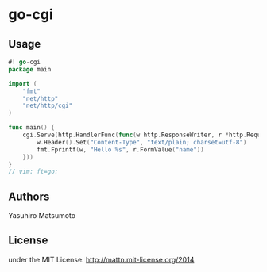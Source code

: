 go-cgi
======

Usage
-----

```go
#! go-cgi
package main

import (
	"fmt"
	"net/http"
	"net/http/cgi"
)

func main() {
	cgi.Serve(http.HandlerFunc(func(w http.ResponseWriter, r *http.Request) {
		w.Header().Set("Content-Type", "text/plain; charset=utf-8")
		fmt.Fprintf(w, "Hello %s", r.FormValue("name"))
	}))
}
// vim: ft=go:
```

Authors
-------

Yasuhiro Matsumoto

License
-------

under the MIT License: http://mattn.mit-license.org/2014
